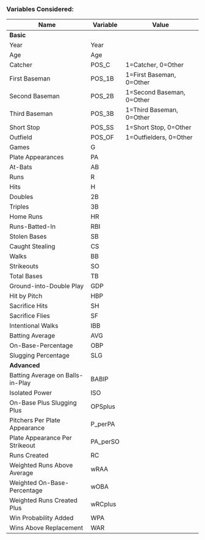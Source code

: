 


### Variables Considered:

|  Name  |  Variable  | Value|
|---------|------------|-----|
|__Basic__                 |
|Year                     |Year|
|Age                      |Age   |
|Catcher                  |POS_C |1=Catcher, 0=Other         |
|First Baseman            |POS_1B|1=First Baseman, 0=Other   |
|Second Baseman           |POS_2B|1=Second Baseman, 0=Other   |
|Third Baseman            |POS_3B|1=Third Baseman, 0=Other   |
|Short Stop               |POS_SS|1=Short Stop, 0=Other   |
|Outfield                 |POS_OF|1=Outfielders, 0=Other   |
|Games                    |G     |
|Plate Appearances        |PA    |
|At-Bats                  |AB    |
|Runs                     |R     |
|Hits                     |H     |
|Doubles                  |2B    |
|Triples                  |3B    |
|Home Runs                |HR    |
|Runs-Batted-In           |RBI   |
|Stolen Bases             |SB    |
|Caught Stealing          |CS    |
|Walks                    |BB    |
|Strikeouts               |SO    |
|Total Bases              |TB    |
|Ground-into-Double Play  |GDP   |
|Hit by Pitch             |HBP   |
|Sacrifice Hits           |SH    |
|Sacrifice Flies          |SF    |
|Intentional Walks        |IBB   |
|Batting Average          |AVG    |
|On-Base-Percentage       |OBP   |
|Slugging Percentage      |SLG   |
|__Advanced__                         |
|Batting Average on Balls-in-Play   |BABIP   |
|Isolated Power                     |ISO   |
|On-Base Plus Slugging Plus         |OPSplus   |
|Pitchers Per Plate Appearance      |P_perPA   |
|Plate Appearance Per Strikeout     |PA_perSO   |
|Runs Created                       |RC   |
|Weighted Runs Above Average        |wRAA   |
|Weighted On-Base-Percentage        |wOBA   |
|Weighted Runs Created Plus         |wRCplus   |
|Win Probability Added              |WPA   |
|Wins Above Replacement             |WAR   |
